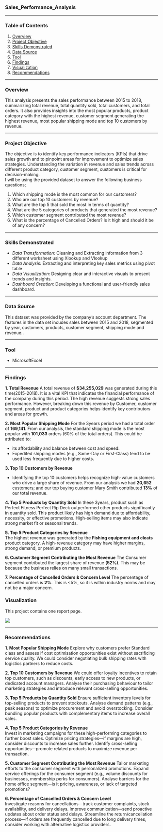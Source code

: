 ### Sales_Performance_Analysis
---
### Table of Contents
1. [Overview](#overview)  
2. [Project Objective](#project_objective)  
3. [Skills Demonstrated](#skills_demonstrated)  
4. [Data Source](#data_source)
5. [Tool](#tool)
6. [Findings](#findings)  
7. [Visualization](#visualization)  
8. [Recommendations](#recommendations)  

---
### Overview
This analysis presents the sales performance between 2015 to 2018, summarizing total revenue, total quantity sold, total customers, and total orders. It also provides insights into the most popular products, product category with the highest revenue, customer segment generating the highest revenue, most popular shipping mode and top 10 customers by revenue.  

---
### Project Objective  
The objective is to identify key performance indicators (KPIs) that drive sales growth and to pinpoint areas for improvement to optimize sales strategies. Understanding the variation in revenue and sales trends across different product category, customer segment, customers is critical for decision-making.   
I will be using the provided dataset to answer the following business questions;

1. Which shipping mode is the most common for our customers?
2. Who are our top 10 customers by revenue?
3. What are the top 5 that sold the most in terms of quantity?
4. What are the 5 categories of products that generated the most revenue?
5. Which customer segment contributed the most revenue?
6. What is the percentage of Cancelled Orders? Is it high and should it be of any concern?

---
### Skills Demonstrated 
- *Data Transformation:* Cleaning and Extracting information from 3 different worksheet using Xlookup and Vlookup
- *Data Analysis:* Extracting and interpreting key sales metrics using pivot table
- *Data Visualization:* Designing clear and interactive visuals to present trends and insights.  
- *Dashboard Creation:* Developing a functional and user-friendly sales dashboard.  

---
### Data Source  
This dataset was provided by the company’s account department. The features in the data set incudes sales between 2015 and 2018, segmented by year, customers, products, customer segment, shipping mode and revenue..

---
### Tool
- MicrosoftExcel 

---
### Findings

 **1. Total Revenue** 
A total revenue of **$34,255,029** was generated during this time(2015-2018). It is a vital KPI that indicates the financial performance of the company during this period. The high revenue suggests strong sales performance. However, breaking down this revenue by Customer, customer segment, product and product categories helps identify key contributors and areas for growth.

**2. Most Popular Shipping Mode**
For the 3years period we had a total order of **169,141**. From our analysis, the standard shipping mode is the most popular with **101,033** orders (60% of the total orders). This could be attributed to:  
-  its affordability and balance between cost and speed.
- Expedited shipping modes (e.g., Same-Day or First-Class) tend to be used less frequently due to higher costs.

**3. Top 10 Customers by Revenue** 
* Identifying the top 10 customers helps recognize high-value customers who drive a large share of revenue. From our analysis we had **20,652** customers; and our top buying customer Mary Smith contributed **13%** of our total revenue. 

**4. Top 5 Products by Quantity Sold** 
 In these 3years, product such as Perfect Fitness Perfect Rip Deck outperformed other products significantly in quantity sold. 
This product likely has high demand due to affordability, necessity, or effective promotions.
High-selling items may also indicate strong market fit or seasonal trends.


**5. Top 5 Product Categories by Revenue**  
The highest revenue was generated by the **Fishing equipment and cleats** product category. A high-revenue category may have higher margins, strong demand, or premium products.


**6. Customer Segment Contributing the Most Revenue**
The Consumer segment contributed the largest share of revenue **(52%)**. This may be because the business relies on many small transactions.  

**7. Percentage of Cancelled Orders & Concern Level**
The percentage of cancelled orders is **2%**. This is <5%, so it is within industry norms and may not be a major concern.

### Visualization  
This project contains one report page. 

![](image/Dashboard.png)

---
### Recommendations

**1. Most Popular Shipping Mode** 
Explore why customers prefer Standard class and assess if cost optimisation opportunities exist without sacrificing service quality.
We could consider negotiating bulk shipping rates with logistics partners to reduce costs.


**2. Top 10 Customers by Revenue** 
We could offer loyalty incentives to retain top customers, such as discounts, early access to new products, or dedicated account managers.
Analyse their purchasing behaviour to tailor marketing strategies and introduce relevant cross-selling opportunities.


 **3. Top 5 Products by Quantity Sold** 
 Ensure sufficient inventory levels for top-selling products to prevent stockouts.
 Analyse demand patterns (e.g., peak seasons) to optimize procurement and avoid overstocking.
 Consider bundling popular products with complementary items to increase overall sales.

**4. Top 5 Product Categories by Revenue**  
 Invest in marketing campaigns for these high-performing categories to further boost sales.
 Optimize pricing strategies—if margins are high, consider discounts to increase sales further.
  Identify cross-selling opportunities—promote related products to maximize revenue per transaction.

**5. Customer Segment Contributing the Most Revenue** 
Tailor marketing efforts to the consumer segment with personalized promotions.
Expand service offerings for the consumer segment (e.g., volume discounts for businesses, membership perks for consumers).
Analyse barriers for the home office segment—is it pricing, awareness, or lack of targeted promotions?

**6. Percentage of Cancelled Orders & Concern Level**  
Investigate reasons for cancellations—track customer complaints, stock availability, and delivery delays.
Improve communication—send proactive updates about order status and delays.
Streamline the return/cancellation process—if orders are frequently cancelled due to long delivery times, consider working with alternative logistics providers.


